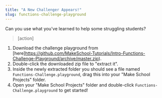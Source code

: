 ```yaml
---
title: "A New Challenger Appears!"
slug: functions-challenge-playground
---
```


Can you use what you've learned to help some struggling students?

> [action]
>
1. Download the challenge playground from [here]https://github.com/MakeSchool-Tutorials/Intro-Functions-Challenge-Playground/archive/master.zip).
1. Double-click the downloaded zip file to "extract it".
1. Inside the newly extracted folder you should see a file named `Functions-Challenge.playground`, drag this into your "Make School Projects" folder.
1. Open your "Make School Projects" folder and double-click `Functions-Challenge.playground` to get started!
